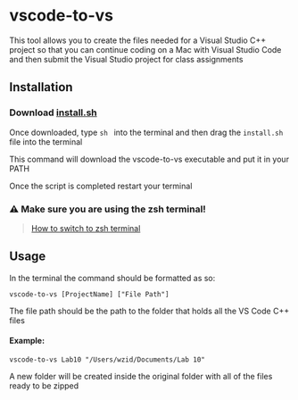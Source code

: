 # vscode-to-vs
This tool allows you to create the files needed for a Visual Studio C++ project so that you can continue coding on a Mac with Visual Studio Code and then submit the Visual Studio project for class assignments

## Installation

### Download [install.sh](https://github.com/wzid/vscode-to-vs/releases/download/latest/install.sh)

Once downloaded, type `sh ` into the terminal and then drag the `install.sh` file into the terminal

This command will download the vscode-to-vs executable and put it in your PATH

Once the script is completed restart your terminal

### ⚠️ Make sure you are using the zsh terminal!
> [How to switch to zsh terminal](https://support.apple.com/en-us/HT208050)

## Usage

In the terminal the command should be formatted as so:

`vscode-to-vs [ProjectName] ["File Path"]`

The file path should be the path to the folder that holds all the VS Code C++ files

#### Example:

`vscode-to-vs Lab10 "/Users/wzid/Documents/Lab 10"`

A new folder will be created inside the original folder with all of the files ready to be zipped
